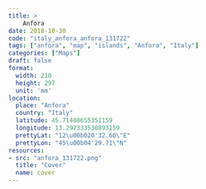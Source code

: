 ```yaml
---
title: > 
    Anfora
date: 2018-10-30
code: "italy_anfora_anfora_131722"
tags: ["anfora", "map", "islands", "Anfora", "Italy"]
categories: ["Maps"]
draft: false
format:
  width: 210
  height: 297
  unit: 'mm'
location:
  place: "Anfora"
  country: "Italy"
  latitude: 45.71408655351159
  longitude: 13.297333530893159
  prettyLat: "12\u00b020'32.60\"E"
  prettyLon: "45\u00b04'29.71\"N"
resources:
- src: "anfora_131722.png"
  title: "Cover"
  name: cover
---
```

